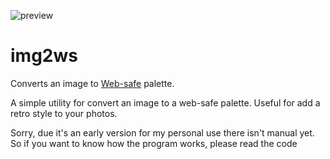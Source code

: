 ![preview](https://raw.githubusercontent.com/mdomlop/img2ws/master/preview.png "img2ws")


# img2ws
Converts an image to
[Web-safe](https://en.wikipedia.org/wiki/Web_colors#Web-safe_colors) palette.

A simple utility for convert an image to a web-safe palette. Useful for add a
retro style to your photos.

Sorry, due it's an early version for my personal use there isn't manual yet. So
if you want to know how the program works, please read the code
